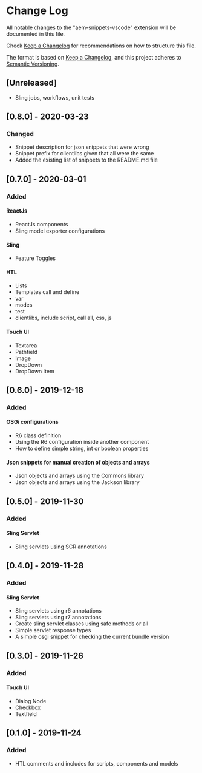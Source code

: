 # Change Log

All notable changes to the "aem-snippets-vscode" extension will be documented in this file.

Check [Keep a Changelog](http://keepachangelog.com/) for recommendations on how to structure this file.

The format is based on [Keep a Changelog](https://keepachangelog.com/en/1.0.0/),
and this project adheres to [Semantic Versioning](https://semver.org/spec/v2.0.0.html).

## [Unreleased]

- Sling jobs, workflows, unit tests


## [0.8.0] - 2020-03-23
### Changed
- Snippet description for json snippets that were wrong
- Snippet prefix for clientlibs given that all were the same
- Added the existing list of snippets to the README.md file

## [0.7.0] - 2020-03-01
### Added

#### ReactJs
- ReactJs components
- Sling model exporter configurations

#### Sling
- Feature Toggles

#### HTL

- Lists
- Templates call and define
- var
- modes
- test
- clientlibs, include script, call all, css, js

#### Touch UI
- Textarea
- Pathfield
- Image
- DropDown
- DropDown Item

## [0.6.0] - 2019-12-18
### Added

#### OSGi configurations

- R6 class definition
- Using the R6 configuration inside another component
- How to define simple string, int or boolean properties

#### Json snippets for manual creation of objects and arrays

- Json objects and arrays using the Commons library
- Json objects and arrays using the Jackson library

## [0.5.0] - 2019-11-30
### Added

#### Sling Servlet

- Sling servlets using SCR annotations

## [0.4.0] - 2019-11-28
### Added

#### Sling Servlet
- Sling servlets using r6 annotations
- Sling servlets using r7 annotations
- Create sling servlet classes using safe methods or all
- Simple servlet response types
- A simple osgi snippet for checking the current bundle version

## [0.3.0] - 2019-11-26
### Added

#### Touch UI
- Dialog Node
- Checkbox
- Textfield

## [0.1.0] - 2019-11-24
### Added

- HTL comments and includes for scripts, components and models
